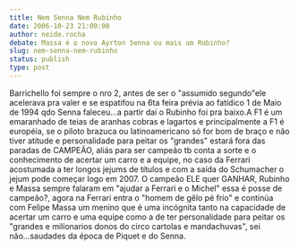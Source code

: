 ```yaml
---
title: Nem Senna Nem Rubinho
date: 2006-10-23 21:00:00
author: neide.rocha
debate: Massa é o novo Ayrton Senna ou mais um Rubinho?
slug: nem-senna-nem-rubinho
status: publish 
type: post
---
```


Barrichello foi sempre o nro 2, antes de ser o "assumido segundo"ele acelerava pra valer e se espatifou na 6ta feira prévia ao fatídico 1 de Maio de 1994 qdo Senna faleceu...a partir daí o Rubinho foi pra baixo.A F1 é um emaranhado de teias de aranhas cobras e lagartos e principalmente a F1 é européia, se o piloto brazuca ou latinoamericano só for bom de braço e não tiver atitude e personalidade para peitar os "grandes" estará fora das paradas de CAMPEÃO, aliás para ser campeão tb conta a sorte e o conhecimento de acertar um carro e a equipe, no caso da Ferrari acostumada a ter longos jejums de títulos e com a saída do Schumacher o jejum pode começar logo em 2007. O campeão ELE quer GANHAR, Rubinho e Massa sempre falaram em "ajudar a Ferrari e o Michel" essa é posse de campeão?, agora na Ferrari entra o "homem de gêlo pé frio" e continúa com Felipe Massa um menino que é uma incógnita tanto na capacidade de acertar um carro e uma equipe como a de ter personalidade para peitar os "grandes e milionarios donos do circo cartolas e mandachuvas", sei não...saudades da época de Piquet e do Senna.
